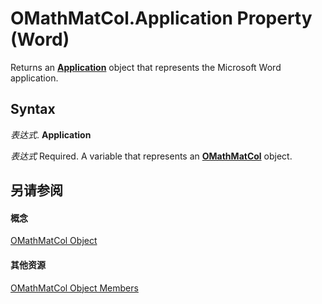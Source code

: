 
# OMathMatCol.Application Property (Word)

Returns an  **[Application](d1cf6f8f-4e88-bf01-93b4-90a83f79cb44.md)** object that represents the Microsoft Word application.


## Syntax

 _表达式_. **Application**

 _表达式_ Required. A variable that represents an **[OMathMatCol](5ba2c52f-d190-0b0e-41e7-3e20a52ac77e.md)** object.


## 另请参阅


#### 概念


[OMathMatCol Object](5ba2c52f-d190-0b0e-41e7-3e20a52ac77e.md)
#### 其他资源


[OMathMatCol Object Members](http://msdn.microsoft.com/library/bf4a42a2-0551-9408-8905-3716f9553b2b%28Office.15%29.aspx)